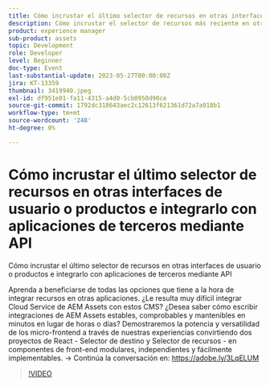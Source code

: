 ```yaml
---
title: Cómo incrustar el último selector de recursos en otras interfaces de usuario o productos e integrarlo con aplicaciones de terceros mediante API
description: Cómo incrustar el selector de recursos más reciente en otras interfaces de usuario o productos e integrarlo con aplicaciones de terceros mediante API Obtenga información sobre cómo beneficiarse de todas las opciones que tiene a la hora de integrar recursos en otras aplicaciones. ¿Le resulta muy difícil integrar Cloud Service de AEM Assets con estos CMS? ¿Desea saber cómo escribir integraciones de AEM Assets estables, comprobables y mantenibles en minutos en lugar de horas o días? Demostraremos la potencia y versatilidad de los micro-frontend a través de nuestras experiencias convirtiendo dos proyectos de React - Selector de destino y Selector de recursos - en componentes de front-end modulares, independientes y fácilmente implementables.
product: experience manager
sub-product: assets
topic: Development
role: Developer
level: Beginner
doc-type: Event
last-substantial-update: 2023-05-27T00:00:00Z
jira: KT-13359
thumbnail: 3419940.jpeg
exl-id: df951e01-fa11-4315-a4d0-5cb0950d90ce
source-git-commit: 1792dc318643aec2c12613f621361d72a7a918b1
workflow-type: tm+mt
source-wordcount: '248'
ht-degree: 0%

---
```


# Cómo incrustar el último selector de recursos en otras interfaces de usuario o productos e integrarlo con aplicaciones de terceros mediante API

Cómo incrustar el último selector de recursos en otras interfaces de usuario o productos e integrarlo con aplicaciones de terceros mediante API

Aprenda a beneficiarse de todas las opciones que tiene a la hora de integrar recursos en otras aplicaciones. ¿Le resulta muy difícil integrar Cloud Service de AEM Assets con estos CMS? ¿Desea saber cómo escribir integraciones de AEM Assets estables, comprobables y mantenibles en minutos en lugar de horas o días? Demostraremos la potencia y versatilidad de los micro-frontend a través de nuestras experiencias convirtiendo dos proyectos de React - Selector de destino y Selector de recursos - en componentes de front-end modulares, independientes y fácilmente implementables. → Continúa la conversación en: https://adobe.ly/3LqELUM

>[!VIDEO](https://video.tv.adobe.com/v/3419940/?learn=on)
